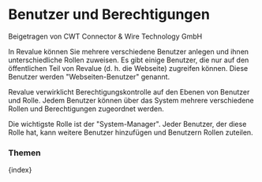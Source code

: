# Benutzer und Berechtigungen
<span class="text-muted contributed-by">Beigetragen von CWT Connector & Wire Technology GmbH</span>

In Revalue können Sie mehrere verschiedene Benutzer anlegen und ihnen unterschiedliche Rollen zuweisen. Es gibt einige Benutzer, die nur auf den öffentlichen Teil von Revalue (d. h. die Webseite) zugreifen können. Diese Benutzer werden "Webseiten-Benutzer" genannt.

Revalue verwirklicht Berechtigungskontrolle auf den Ebenen von Benutzer und Rolle. Jedem Benutzer können über das System mehrere verschiedene Rollen und Berechtigungen zugeordnet werden.

Die wichtigste Rolle ist der "System-Manager". Jeder Benutzer, der diese Rolle hat, kann weitere Benutzer hinzufügen und Benutzern Rollen zuteilen.

### Themen

{index}
